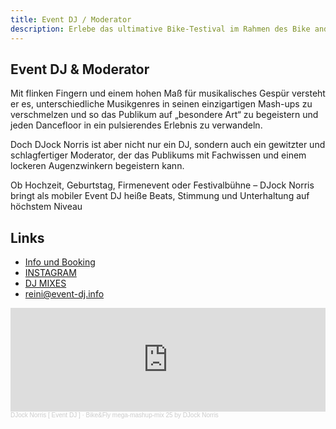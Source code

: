 ```yaml
---
title: Event DJ / Moderator
description: Erlebe das ultimative Bike-Testival im Rahmen des Bike and Fly Festivals im Brixental!
---
```


## Event DJ & Moderator

Mit flinken Fingern und einem hohen Maß für musikalisches Gespür versteht er es, unterschiedliche
Musikgenres in seinen einzigartigen Mash-ups zu verschmelzen und so das Publikum auf „besondere
Art“ zu begeistern und jeden Dancefloor in ein pulsierendes Erlebnis zu verwandeln.

Doch DJock Norris ist aber nicht nur ein DJ, sondern auch ein gewitzter und schlagfertiger Moderator,
der das Publikums mit Fachwissen und einem lockeren Augenzwinkern begeistern kann.

Ob Hochzeit, Geburtstag, Firmenevent oder Festivalbühne – DJock Norris bringt als mobiler Event DJ
heiße Beats, Stimmung und Unterhaltung auf höchstem Niveau

<ContentImageGallery path="/media/event-dj/gallerie/"/>

## Links

- <a href="https://www.event-dj.info" target="_blank">Info und Booking</a>
- <a href="https://www.instagram.com/djock_norris" target="_blank">INSTAGRAM</a>
- <a href="https://soundcloud.com/djock-norris/tracks" target="_blank">DJ MIXES</a>
- <a href="mailto:reini@event-dj.info" target="_blank">reini@event-dj.info</a>


<iframe width="100%" height="166" scrolling="no" frameborder="no" allow="autoplay" src="https://w.soundcloud.com/player/?url=https%3A//api.soundcloud.com/tracks/2123683884%3Fsecret_token%3Ds-zjJGMQJcVoH&color=%23ff5500&auto_play=false&hide_related=false&show_comments=true&show_user=true&show_reposts=false&show_teaser=true"></iframe><div style="font-size: 10px; color: #cccccc;line-break: anywhere;word-break: normal;overflow: hidden;white-space: nowrap;text-overflow: ellipsis; font-family: Interstate,Lucida Grande,Lucida Sans Unicode,Lucida Sans,Garuda,Verdana,Tahoma,sans-serif;font-weight: 100;"><a href="https://soundcloud.com/djock-norris" title="DJock Norris [ Event DJ ]" target="_blank" style="color: #cccccc; text-decoration: none;">DJock Norris [ Event DJ ]</a> · <a href="https://soundcloud.com/djock-norris/bikefly-mix-25/s-zjJGMQJcVoH" title="Bike&amp;Fly mega-mashup-mix 25 by DJock Norris" target="_blank" style="color: #cccccc; text-decoration: none;">Bike&amp;Fly mega-mashup-mix 25 by DJock Norris</a></div>
